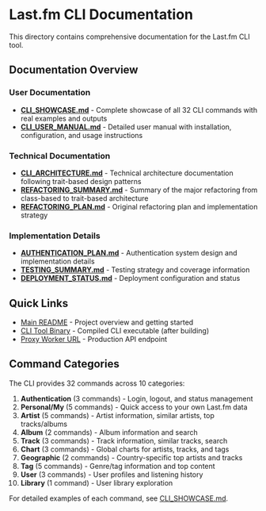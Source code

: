# Last.fm CLI Documentation

This directory contains comprehensive documentation for the Last.fm CLI tool.

## Documentation Overview

### User Documentation

- **[CLI_SHOWCASE.md](CLI_SHOWCASE.md)** - Complete showcase of all 32 CLI commands with real examples and outputs
- **[CLI_USER_MANUAL.md](CLI_USER_MANUAL.md)** - Detailed user manual with installation, configuration, and usage instructions

### Technical Documentation

- **[CLI_ARCHITECTURE.md](CLI_ARCHITECTURE.md)** - Technical architecture documentation following trait-based design patterns
- **[REFACTORING_SUMMARY.md](REFACTORING_SUMMARY.md)** - Summary of the major refactoring from class-based to trait-based architecture
- **[REFACTORING_PLAN.md](REFACTORING_PLAN.md)** - Original refactoring plan and implementation strategy

### Implementation Details

- **[AUTHENTICATION_PLAN.md](AUTHENTICATION_PLAN.md)** - Authentication system design and implementation details
- **[TESTING_SUMMARY.md](TESTING_SUMMARY.md)** - Testing strategy and coverage information
- **[DEPLOYMENT_STATUS.md](DEPLOYMENT_STATUS.md)** - Deployment configuration and status

## Quick Links

- [Main README](../README.md) - Project overview and getting started
- [CLI Tool Binary](../target/release/lastfm-cli) - Compiled CLI executable (after building)
- [Proxy Worker URL](https://lastfm-proxy-worker.guitaripod.workers.dev) - Production API endpoint

## Command Categories

The CLI provides 32 commands across 10 categories:

1. **Authentication** (3 commands) - Login, logout, and status management
2. **Personal/My** (5 commands) - Quick access to your own Last.fm data
3. **Artist** (5 commands) - Artist information, similar artists, top tracks/albums
4. **Album** (2 commands) - Album information and search
5. **Track** (3 commands) - Track information, similar tracks, search
6. **Chart** (3 commands) - Global charts for artists, tracks, and tags
7. **Geographic** (2 commands) - Country-specific top artists and tracks
8. **Tag** (5 commands) - Genre/tag information and top content
9. **User** (3 commands) - User profiles and listening history
10. **Library** (1 command) - User library exploration

For detailed examples of each command, see [CLI_SHOWCASE.md](CLI_SHOWCASE.md).